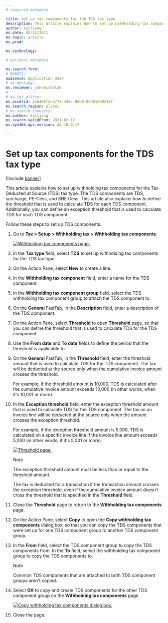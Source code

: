 ```yaml
---
# required metadata

title: Set up tax components for the TDS tax type
description: This article explains how to set up withholding tax components for the Tax Deducted at Source (TDS) tax type. It also explains how to define the threshold limit that is used to calculate TDS for each TDS component.
author: kailiang
ms.date: 02/12/2021
ms.topic: article
ms.prod: 

ms.technology: 

# optional metadata

ms.search.form: 
# ROBOTS: 
audience: Application User
# ms.devlang: 
ms.reviewer: johnmichalak
# 
# ms.tgt_pltfrm: 
ms.assetid: b4b406fa-b772-44ec-8dd8-8eb818a921ef
ms.search.region: Global
# ms.search.industry: 
ms.author: kailiang
ms.search.validFrom: 2021-02-12
ms.dyn365.ops.version: AX 10.0.17

---
```

# Set up tax components for the TDS tax type

[!include [banner](../../includes/banner.md)]

This article explains how to set up withholding tax components for the Tax Deducted at Source (TDS) tax type. The TDS components are TDS, surcharge, PE-Cess, and SHE Cess. This article also explains how to define the threshold that is used to calculate TDS for each TDS component. Additionally, you can define an exception threshold that is used to calculate TDS for each TDS component.

Follow these steps to set up TDS components.

1. Go to **Tax \> Setup \> Withholding tax \> Withholding tax components**.

    [![Withholding tax components page.](../media/apac-ind-TDS-9.png)](/media/apac-ind-TDS-9.png)

2. In the **Tax type** field, select **TDS** to set up withholding tax components for the TDS tax type.
3. On the Action Pane, select **New** to create a line.
4. In the **Withholding tax component** field, enter a name for the TDS component.
5. In the **Withholding tax component group** field, select the TDS withholding tax component group to attach the TDS component to.
6. On the **General** FastTab, in the **Description** field, enter a description of  the TDS component.
7. On the Action Pane, select **Threshold** to open **Threshold** page, so that you can define the threshold that is used to calculate TDS for the TDS component.
8. Use the **From date** and **To date** fields to define the period that the threshold is applicable to.
9. On the **General** FastTab, in the **Threshold** field, enter the threshold amount that is used to calculate TDS for the TDS component. The tax will be deducted at the source only when the cumulative invoice amount crosses the threshold.

    For example, if the threshold amount is 10,000, TDS is calculated after the cumulative invoice amount exceeds 10,000 (in other words, when it's 10,001 or more).

10. In the **Exception threshold** field, enter the exception threshold amount that is used to calculate TDS for the TDS component. The tax on an invoice line will be deducted at the source only when the amount crosses the exception threshold.

    For example, if the exception threshold amount is 5,000, TDS is calculated on a specific invoice line if the invoice line amount exceeds 5,000 (in other words, if it's 5,001 or more).

    [![Threshold page.](../media/apac-ind-TDS-10.png)](/media/apac-ind-TDS-10.png)

    > [!NOTE]
    > The exception threshold amount must be less than or equal to the threshold amount.
    >
    > The tax is deducted for a transaction if the transaction amount crosses the exception threshold, even if the cumulative invoice amount doesn't cross the threshold that is specified in the **Threshold** field.

11. Close the **Threshold** page to return to the **Withholding tax components** page.
12. On the Action Pane, select **Copy** to open the **Copy withholding tax components** dialog box, so that you can copy the TDS components that were set up for one TDS component group to another TDS component group.
13. In the **From** field, select the TDS component group to copy the TDS components from. In the **To** field, select the withholding tax component group to copy the TDS components to.

    > [!NOTE]
    > Common TDS components that are attached to both TDS component groups aren't copied.

14. Select **OK** to copy and create TDS components for the other TDS component group on the **Withholding tax components** page.

    [![Copy withholding tax components dialog box.](../media/apac-ind-TDS-11.png)](/media/apac-ind-TDS-11.png)

15. Close the page.
